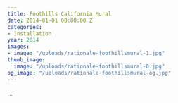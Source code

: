 ```yaml
---
title: Foothills California Mural
date: 2014-01-01 00:00:00 Z
categories:
- Installation
year: 2014
images:
- image: "/uploads/rationale-foothillsmural-1.jpg"
thumb_image:
  image: "/uploads/rationale-foothillsmural-0.jpg"
og_image: "/uploads/rationale-foothillsmural-og.jpg"
---
```


...
